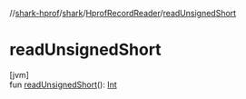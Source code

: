 //[shark-hprof](../../../index.md)/[shark](../index.md)/[HprofRecordReader](index.md)/[readUnsignedShort](read-unsigned-short.md)

# readUnsignedShort

[jvm]\
fun [readUnsignedShort](read-unsigned-short.md)(): [Int](https://kotlinlang.org/api/latest/jvm/stdlib/kotlin/-int/index.html)
